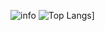 
![info](https://github-readme-stats.vercel.app/api?username=ttlt664&show_icons=true&count_private=true&hide=prs&theme=default_repocard)
![Top Langs](https://github-readme-stats.vercel.app/api/top-langs/?username=ttlt664&layout=compact)]

